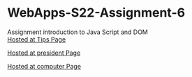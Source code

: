 # WebApps-S22-Assignment-6

Assignment introduction to Java Script and DOM <br>
[Hosted at Tips Page](https://44-563-web-apps-s22.github.io/webapps-s22-assignment-6-bindisanjay/tips.html) <br>

[Hosted at president Page](https://44-563-web-apps-s22.github.io/webapps-s22-assignment-6-bindisanjay/president.html) <br>

[Hosted at computer Page](https://44-563-web-apps-s22.github.io/webapps-s22-assignment-6-bindisanjay/computer.html) <br>

